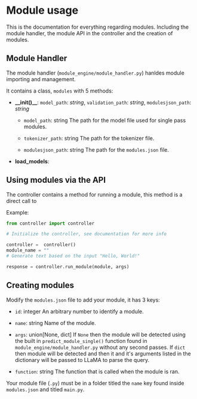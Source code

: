 # Module usage

This is the documentation for everything regarding modules. Including the module handler, the module API in the controller and the creation of modules.


## Module Handler

The module handler (`module_engine/module_handler.py`) hanldes module importing and management.

It contains a class, `modules` with 5 methods:

- **\__init()__**: `model_path`: _string_, `validation_path`: _string_, `modulesjson_path`: _string_
  - `model_path`: string
  The path for the model file used for single pass modules.
  
  - `tokenizer_path`: string
  The path for the tokenizer file.
  
  - `modulesjson_path`: string
  The path for the `modules.json` file.

- **load_models**: 

## Using modules via the API

The controller contains a method for running a module, this method is a direct call to 

Example:
```py
from controller import controller

# Initialize the controller, see documentation for more info

controller =  controller()
module_name = ""
# Generate text based on the input "Hello, World!"

response = controller.run_module(module, args)
```

## Creating modules

Modify the `modules.json` file to add your module, it has 3 keys:

-  `id`: integer
An arbitrary number to identify a module.

-  `name`: string
Name of the module.

-  `args`: union[None, dict]
If `None` then the module will be detected using the built in `predict_module_single()` function found in `module_engine/module_handler.py` without any second passes. If `dict` then module will be detected and then it and it's arguments listed in the dictionary will be passed to LLaMA to parse the query.

- `function`: string
The function that is called when the module is ran.

Your module file (`.py`) must be in a folder titled the `name` key found inside `modules.json` and titled `main.py`.


